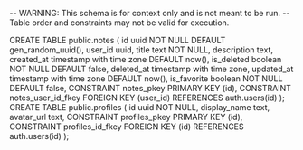 -- WARNING: This schema is for context only and is not meant to be run.
-- Table order and constraints may not be valid for execution.

CREATE TABLE public.notes (
  id uuid NOT NULL DEFAULT gen_random_uuid(),
  user_id uuid,
  title text NOT NULL,
  description text,
  created_at timestamp with time zone DEFAULT now(),
  is_deleted boolean NOT NULL DEFAULT false,
  deleted_at timestamp with time zone,
  updated_at timestamp with time zone DEFAULT now(),
  is_favorite boolean NOT NULL DEFAULT false,
  CONSTRAINT notes_pkey PRIMARY KEY (id),
  CONSTRAINT notes_user_id_fkey FOREIGN KEY (user_id) REFERENCES auth.users(id)
);
CREATE TABLE public.profiles (
  id uuid NOT NULL,
  display_name text,
  avatar_url text,
  CONSTRAINT profiles_pkey PRIMARY KEY (id),
  CONSTRAINT profiles_id_fkey FOREIGN KEY (id) REFERENCES auth.users(id)
);
